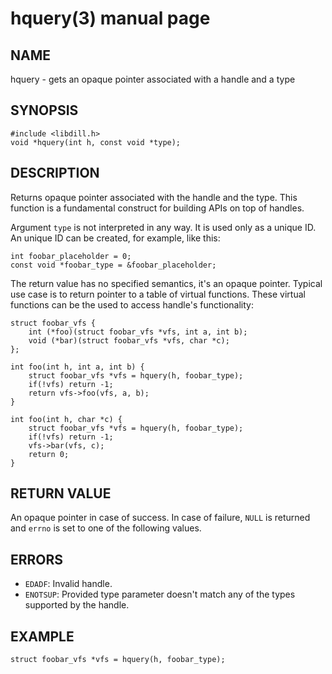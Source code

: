 # hquery(3) manual page

## NAME

hquery - gets an opaque pointer associated with a handle and a type

## SYNOPSIS

```
#include <libdill.h>
void *hquery(int h, const void *type);
```

## DESCRIPTION

Returns opaque pointer associated with the handle and the type. This function is a fundamental construct for building APIs on top of handles.

Argument `type` is not interpreted in any way. It is used only as a unique ID. An unique ID can be created, for example, like this:

```
int foobar_placeholder = 0;
const void *foobar_type = &foobar_placeholder;
```

The return value has no specified semantics, it's an opaque pointer. Typical use case is to return pointer to a table of virtual functions. These virtual functions can be the used to access handle's functionality:

```
struct foobar_vfs {
    int (*foo)(struct foobar_vfs *vfs, int a, int b);
    void (*bar)(struct foobar_vfs *vfs, char *c);
};

int foo(int h, int a, int b) {
    struct foobar_vfs *vfs = hquery(h, foobar_type);
    if(!vfs) return -1;
    return vfs->foo(vfs, a, b);
}

int foo(int h, char *c) {
    struct foobar_vfs *vfs = hquery(h, foobar_type);
    if(!vfs) return -1;
    vfs->bar(vfs, c);
    return 0;
}
```

## RETURN VALUE

An opaque pointer in case of success. In case of failure, `NULL` is returned and `errno` is set to one of the following values.

## ERRORS

* `EDADF`: Invalid handle.
* `ENOTSUP`: Provided type parameter doesn't match any of the types supported by the handle.

## EXAMPLE

```
struct foobar_vfs *vfs = hquery(h, foobar_type);
```

